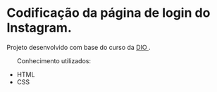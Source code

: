 # Codificação da página de login do Instagram.
Projeto desenvolvido com base do curso da <a href="https://web.dio.me/"> DIO </a> .
<ul>
<p>Conhecimento utilizados:</p>
<li> HTML </li>
<li> CSS </li>
</ul>
